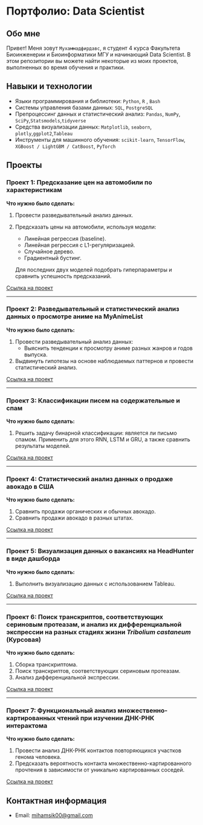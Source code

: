 # Портфолио: Data Scientist

## Обо мне 

Привет! Меня зовут ``Мухаммадфирдавс``, я студент 4 курса Факультета Биоинженерии и Биоинформатики МГУ и начинающий Data Scientist. 
В этом репозитории вы можете найти некоторые из моих проектов, выполненных во время обучения и практики.
<br>

## Навыки и технологии
- Языки программирования и библиотеки: ``Python``, ``R`` , ``Bash``
- Системы управления базами данных: ``SQL``, ``PostgreSQL``
- Препроцессинг данных и статистический анализ: ``Pandas``, ``NumPy``, ``SciPy``,``Statsmodels``,``tidyverse``
- Средства визуализации данных: ``Matplotlib``, ``seaborn``, ``plotly``,``ggplot2``,``Tableau``
- Инструменты для машинного обучения: ``scikit-learn``, ``TensorFlow``, ``XGBoost / LightGBM / CatBoost``, ``PyTorch``



## Проекты

### Проект 1: Предсказание цен на автомобили по характеристикам
**Что нужно было сделать:**
1. Провести разведывательный анализ данных.
2. Предсказать цены на автомобили, используя модели:
   - Линейная регрессия (baseline).
   - Линейная регрессия с L1-регуляризацией.
   - Случайное дерево.
   - Градиентный бустинг. 
   
   Для последних двух моделей подобрать гиперпараметры и сравнить успешность предсказаний.

[Ссылка на проект](https://github.com/miham12/miham12/blob/main/car_price_prediction.ipynb)

---

### Проект 2: Разведывательный и статистический анализ данных о просмотре аниме на MyAnimeList
**Что нужно было сделать:**
1. Провести разведывательный анализ данных:
   - Выяснить тенденции к просмотру аниме разных жанров и годов выпуска.
2. Выдвинуть гипотезы на основе наблюдаемых паттернов и провести статистический анализ.

[Ссылка на проект](https://github.com/miham12/miham12/blob/main/myanimelist_analysis.ipynb)

---

### Проект 3: Классификации писем на содержательные и спам
**Что нужно было сделать:**
1. Решить задачу бинарной классификации: является ли письмо спамом. Применить для этого RNN, LSTM и GRU, а также сравнить результаты моделей.

[Ссылка на проект](https://github.com/miham12/miham12/blob/main/spam_detection.ipynb)

---

### Проект 4: Статистический анализ данных о продаже авокадо в США
**Что нужно было сделать:**
1. Сравнить продажи органических и обычных авокадо.
2. Сравнить продажи авокадо в разных штатах.

[Ссылка на проект](https://github.com/miham12/miham12/blob/main/avocado_analysis.pdf)

---

### Проект 5: Визуализация данных о вакансиях на HeadHunter в виде дашборда
**Что нужно было сделать:**
1. Выполнить визуализацию данных с использованием Tableau.

[Ссылка на проект](https://github.com/miham12/miham12/blob/main/headhunter_dashbord.png)

---

### Проект 6: Поиск транскриптов, соответствующих сериновым протеазам, и анализ их дифференциальной экспрессии на разных стадиях жизни *Tribolium castaneum* (Курсовая)
**Что нужно было сделать:**
1. Сборка транскриптома.
2. Поиск транскриптов, соответствующих сериновым протеазам.
3. Анализ дифференциальной экспрессии.

[Ссылка на проект](https://github.com/miham12/miham12/blob/main/transcripts_tribolium_castaneum/kursovaya1.pdf)

---

### Проект 7: Функциональный анализ множественно-картированных чтений при изучении ДНК-РНК интерактома
**Что нужно было сделать:**
1. Провести анализ ДНК-РНК контактов повторяющихся участков генома человека.
2. Предсказать вероятность контакта множественно-картированного прочтения в зависимости от уникально картированных соседей.

[Ссылка на проект](https://github.com/miham12/miham12/blob/main/multi_mapping/kursovaya2_poster_final%20(1).pdf)

## Контактная информация
- Email: mihamsik00@gmail.com
<!--
**miham12/miham12** is a ✨ _special_ ✨ repository because its `README.md` (this file) appears on your GitHub profile.

Here are some ideas to get you started:

- 🔭 I’m currently working on ...
- 🌱 I’m currently learning ...
- 👯 I’m looking to collaborate on ...
- 🤔 I’m looking for help with ...
- 💬 Ask me about ...
- 📫 How to reach me: ...
- 😄 Pronouns: ...
- ⚡ Fun fact: ...
-->
